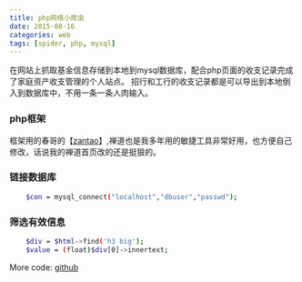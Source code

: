 ```yaml
---
title: php网络小爬虫
date: 2015-08-16
categories: web
tags: [spider, php, mysql]
---
```


在网站上抓取基金信息存储到本地到mysql数据库，配合php页面的收支记录完成了家庭资产收支管理的个人站点。
招行和工行的收支记录都是可以导出到本地倒入到数据库中，不用一条一条人肉输入。

### php框架
框架用的春哥的【[zantao](http://www.zentao.net/)】,禅道也是我多年用的敏捷工具非常好用，也方便自己修改，话说我的禅道首页改的还是挺狠的。

### 链接数据库

``` bash
    $con = mysql_connect("localhost","dbuser","passwd");
```

### 筛选有效信息

``` bash
    $div = $html->find('h3 big'); 
	$value = (float)$div[0]->innertext;
```

More code: [github](https://github.com/bblu/step2php/blob/master/getJijin/getInfo.php)
